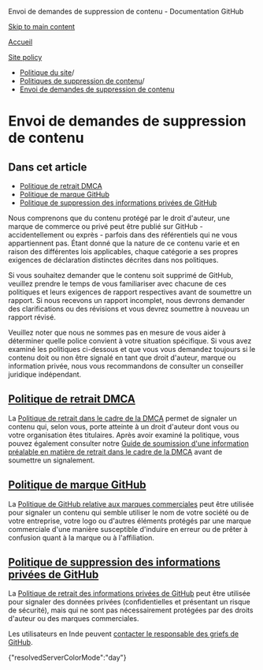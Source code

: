 Envoi de demandes de suppression de contenu - Documentation GitHub

[Skip to main content](#main-content)

[Accueil](/fr)

[Site policy](/fr/site-policy)

* [Politique du site](/fr/site-policy)/
* [Politiques de suppression de contenu](/fr/site-policy/content-removal-policies)/
* [Envoi de demandes de suppression de contenu](/fr/site-policy/content-removal-policies/submitting-content-removal-requests)

Envoi de demandes de suppression de contenu
==========

Dans cet article
----------

* [Politique de retrait DMCA](#dmca-takedown-policy)
* [Politique de marque GitHub](#github-trademark-policy)
* [Politique de suppression des informations privées de GitHub](#github-private-information-removal-policy)

Nous comprenons que du contenu protégé par le droit d'auteur, une marque de commerce ou privé peut être publié sur GitHub - accidentellement ou exprès - parfois dans des référentiels qui ne vous appartiennent pas. Étant donné que la nature de ce contenu varie et en raison des différentes lois applicables, chaque catégorie a ses propres exigences de déclaration distinctes décrites dans nos politiques.

Si vous souhaitez demander que le contenu soit supprimé de GitHub, veuillez prendre le temps de vous familiariser avec chacune de ces politiques et leurs exigences de rapport respectives avant de soumettre un rapport. Si nous recevons un rapport incomplet, nous devrons demander des clarifications ou des révisions et vous devrez soumettre à nouveau un rapport révisé.

Veuillez noter que nous ne sommes pas en mesure de vous aider à déterminer quelle police convient à votre situation spécifique. Si vous avez examiné les politiques ci-dessous et que vous vous demandez toujours si le contenu doit ou non être signalé en tant que droit d'auteur, marque ou information privée, nous vous recommandons de consulter un conseiller juridique indépendant.

[Politique de retrait DMCA](#dmca-takedown-policy)
----------

La [Politique de retrait dans le cadre de la DMCA](/fr/site-policy/content-removal-policies/dmca-takedown-policy) permet de signaler un contenu qui, selon vous, porte atteinte à un droit d'auteur dont vous ou votre organisation êtes titulaires. Après avoir examiné la politique, vous pouvez également consulter notre [Guide de soumission d'une information préalable en matière de retrait dans le cadre de la DMCA](/fr/site-policy/content-removal-policies/guide-to-submitting-a-dmca-takedown-notice) avant de soumettre un signalement.

[Politique de marque GitHub](#github-trademark-policy)
----------

La [Politique de GitHub relative aux marques commerciales](/fr/site-policy/content-removal-policies/github-trademark-policy) peut être utilisée pour signaler un contenu qui semble utiliser le nom de votre société ou de votre entreprise, votre logo ou d'autres éléments protégés par une marque commerciale d'une manière susceptible d'induire en erreur ou de prêter à confusion quant à la marque ou à l'affiliation.

[Politique de suppression des informations privées de GitHub](#github-private-information-removal-policy)
----------

La [Politique de retrait des informations privées de GitHub](/fr/site-policy/content-removal-policies/github-private-information-removal-policy) peut être utilisée pour signaler des données privées (confidentielles et présentant un risque de sécurité), mais qui ne sont pas nécessairement protégées par des droits d'auteur ou des marques commerciales.

Les utilisateurs en Inde peuvent [contacter le responsable des griefs de GitHub](https://support.github.com/contact/india-grievance-officer).

{"resolvedServerColorMode":"day"}
